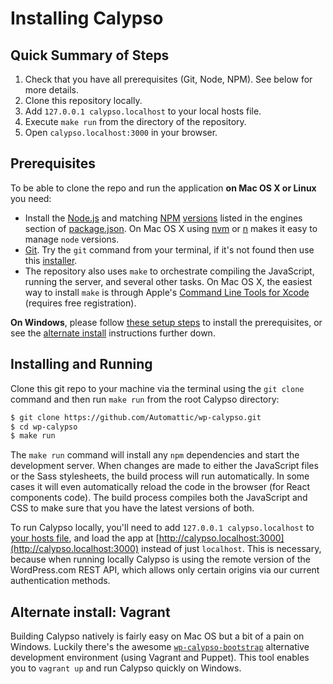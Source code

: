 # Installing Calypso

## Quick Summary of Steps

1.	Check that you have all prerequisites (Git, Node, NPM). See below for more details.
2.	Clone this repository locally.
3.	Add `127.0.0.1 calypso.localhost` to your local hosts file.
4.	Execute `make run` from the directory of the repository.
5.	Open `calypso.localhost:3000` in your browser.

## Prerequisites

To be able to clone the repo and run the application **on Mac OS X or Linux** you need:

-	Install the [Node.js](http://nodejs.org/) and matching [NPM](https://www.npmjs.com/) [versions](https://nodejs.org/en/download/releases/) listed in the engines section of [package.json](https://github.com/Automattic/wp-calypso/blob/master/package.json). On Mac OS X using [nvm](https://github.com/creationix/nvm) or [n](https://github.com/tj/n) makes it easy to manage `node` versions.
-	[Git](http://git-scm.com/). Try the `git` command from your terminal, if it's not found then use this [installer](http://git-scm.com/download/).
-	The repository also uses `make` to orchestrate compiling the JavaScript, running the server, and several other tasks. On Mac OS X, the easiest way to install `make` is through Apple's [Command Line Tools for Xcode](https://developer.apple.com/downloads/) (requires free registration).

**On Windows**, please follow [these setup steps](windows.md) to install the prerequisites, or see the [alternate install](install.md#alternate-install-vagrant) instructions further down.

## Installing and Running

Clone this git repo to your machine via the terminal using the `git clone` command and then run `make run` from the root Calypso directory:

```bash
$ git clone https://github.com/Automattic/wp-calypso.git
$ cd wp-calypso
$ make run
```

The `make run` command will install any `npm` dependencies and start the development server. When changes are made to either the JavaScript files or the Sass stylesheets, the build process will run automatically. In some cases it will even automatically reload the code in the browser (for React components code). The build process compiles both the JavaScript and CSS to make sure that you have the latest versions of both.

To run Calypso locally, you'll need to add `127.0.0.1 calypso.localhost` to [your hosts file](http://www.howtogeek.com/howto/27350/beginner-geek-how-to-edit-your-hosts-file/), and load the app at [http://calypso.localhost:3000](http://calypso.localhost:3000) instead of just `localhost`. This is necessary, because when running locally Calypso is using the remote version of the WordPress.com REST API, which allows only certain origins via our current authentication methods.

## Alternate install: Vagrant

Building Calypso natively is fairly easy on Mac OS but a bit of a pain on Windows. Luckily there's the awesome [`wp-calypso-bootstrap`](https://github.com/Automattic/wp-calypso-bootstrap) alternative development environment (using Vagrant and Puppet). This tool enables you to `vagrant up` and run Calypso quickly on Windows.
